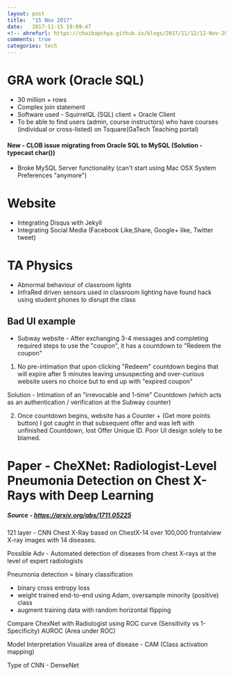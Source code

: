 ```yaml
---
layout: post
title:  "15 Nov 2017"
date:   2017-11-15 19:09:47
<!-- ahrefurl: https://chaibapchya.github.io/blogs/2017/11/12/12-Nov-2017.html -->
comments: true
categories: tech
---
```


# GRA work (Oracle SQL)
- 30 million + rows
- Complex join statement
- Software used - SquirrelQL (SQL) client + Oracle Client
- To be able to find users (admin, course instructors) who have courses (individual or cross-listed) on Tsquare(GaTech Teaching portal)

#### New - CLOB issue migrating from Oracle SQL to MySQL (Solution - typecast char())
- Broke MySQL Server functionality (can't start using Mac OSX System Preferences "anymore")

# Website
- Integrating Disqus with Jekyll
- Integrating Social Media (Facebook Like,Share, Google+ like, Twitter tweet)

# TA Physics 
- Abnormal behaviour of classroom lights 
- InfraRed driven sensors used in classroom lighting have found hack using student phones to disrupt the class

## Bad UI example
- Subway website - After exchanging 3-4 messages and completing required steps to use the "coupon", it has a countdown to "Redeem the coupon"

1. No pre-intimation that upon clicking "Redeem" countdown begins that will expire after 5 minutes leaving unsuspecting and over-curious website users no choice but to end up with "expired coupon"

Solution - Intimation of an "irrevocable and 1-time" Countdown (which acts as an authentication / verification at the Subway counter)

2. Once countdown begins, website has a Counter + (Get more points button)
I got caught in that subsequent offer and was left with unfinished Countdown, lost Offer Unique ID.
Poor UI design solely to be blamed.

# Paper - CheXNet: Radiologist-Level Pneumonia Detection on Chest X-Rays with Deep Learning

##### Source - https://arxiv.org/abs/1711.05225

121 layer - CNN Chest X-Ray based on ChestX-14  over 100,000 frontalview X-ray images with 14 diseases.

Possible Adv -  Automated detection of diseases from chest X-rays at the level of expert radiologists

Pneumonia detection = binary classification

- binary cross entropy loss
- weight trained end-to-end using Adam, oversample minority (positive) class
- augment training data with random horizontal flipping

Compare ChexNet with Radiologist using ROC curve (Sensitivity vs 1-Specificity)
AUROC (Area under ROC)

Model Interpretation
Visualize area of disease - CAM (Class activation mapping)

Type of CNN - DenseNet
